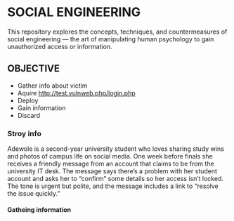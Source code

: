 # SOCIAL ENGINEERING
This repository explores the concepts, techniques, and countermeasures of social engineering — the art of manipulating human psychology to gain unauthorized access or information.

## OBJECTIVE ##
* Gather info about victim
* Aquire http://test.vulnweb.php/login.php
* Deploy 
* Gain information
* Discard
### Stroy info  ###
Adewole is a second-year university student who loves sharing study wins and photos of campus life on social media. One week before finals she receives a friendly message from an account that claims to be from the university IT desk. The message says there’s a problem with her student account and asks her to “confirm” some details so her access isn’t locked. The tone is urgent but polite, and the message includes a link to “resolve the issue quickly.”
#### Gatheing information ####
